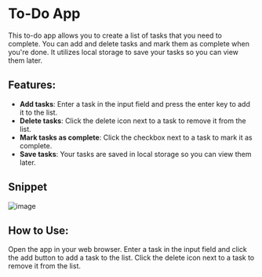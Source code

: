 # To-Do App
This to-do app allows you to create a list of tasks that you need to complete. You can add and delete tasks and mark them as complete when you're done. It utilizes local storage to save your tasks so you can view them later.

## Features:
- **Add tasks**: Enter a task in the input field and press the enter key to add it to the list.
- **Delete tasks**: Click the delete icon next to a task to remove it from the list.
- **Mark tasks as complete**: Click the checkbox next to a task to mark it as complete.
- **Save tasks**: Your tasks are saved in local storage so you can view them later.

## Snippet
![image](https://github.com/rjrocks1908/30-Javascript-projects/assets/33928238/3aa9fa22-d394-4ad4-9160-9ab3e2fd4775)

## How to Use:
Open the app in your web browser.
Enter a task in the input field and click the add button to add a task to the list.
Click the delete icon next to a task to remove it from the list.

